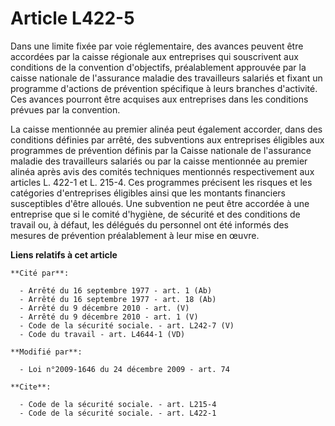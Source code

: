 # Article L422-5

Dans une limite fixée par voie réglementaire, des avances peuvent être accordées par la caisse régionale aux entreprises qui
souscrivent aux conditions de la convention d'objectifs, préalablement approuvée par la caisse nationale de l'assurance
maladie des travailleurs salariés et fixant un programme d'actions de prévention spécifique à leurs branches d'activité. Ces
avances pourront être acquises aux entreprises dans les conditions prévues par la convention. 

La caisse mentionnée au premier alinéa peut également accorder, dans des conditions définies par arrêté, des subventions aux
entreprises éligibles aux programmes de prévention définis par la Caisse nationale de l'assurance maladie des travailleurs
salariés ou par la caisse mentionnée au premier alinéa après avis des comités techniques mentionnés respectivement aux
articles L. 422-1 et L. 215-4. Ces programmes précisent les risques et les catégories d'entreprises éligibles ainsi que les
montants financiers susceptibles d'être alloués. Une subvention ne peut être accordée à une entreprise que si le comité
d'hygiène, de sécurité et des conditions de travail ou, à défaut, les délégués du personnel ont été informés des mesures de
prévention préalablement à leur mise en œuvre.

**Liens relatifs à cet article**

	**Cité par**:

	  - Arrêté du 16 septembre 1977 - art. 1 (Ab)
	  - Arrêté du 16 septembre 1977 - art. 18 (Ab)
	  - Arrêté du 9 décembre 2010 - art. (V)
	  - Arrêté du 9 décembre 2010 - art. 1 (V)
	  - Code de la sécurité sociale. - art. L242-7 (V)
	  - Code du travail - art. L4644-1 (VD)

	**Modifié par**:

	  - Loi n°2009-1646 du 24 décembre 2009 - art. 74

	**Cite**:

	  - Code de la sécurité sociale. - art. L215-4
	  - Code de la sécurité sociale. - art. L422-1
